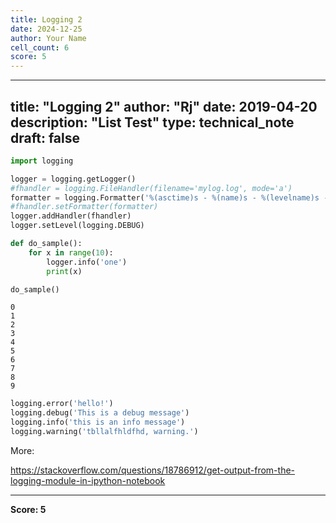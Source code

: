 ```yaml
---
title: Logging 2
date: 2024-12-25
author: Your Name
cell_count: 6
score: 5
---
```


---
title: "Logging 2"
author: "Rj"
date: 2019-04-20
description: "List Test"
type: technical_note
draft: false
---

```python
import logging

logger = logging.getLogger()
#fhandler = logging.FileHandler(filename='mylog.log', mode='a')
formatter = logging.Formatter('%(asctime)s - %(name)s - %(levelname)s - %(message)s')
#fhandler.setFormatter(formatter)
logger.addHandler(fhandler)
logger.setLevel(logging.DEBUG)
```


```python
def do_sample():
    for x in range(10):
        logger.info('one')
        print(x)
```


```python
do_sample()
```

    0
    1
    2
    3
    4
    5
    6
    7
    8
    9



```python
logging.error('hello!')
logging.debug('This is a debug message')
logging.info('this is an info message')
logging.warning('tbllalfhldfhd, warning.')
```

More:

https://stackoverflow.com/questions/18786912/get-output-from-the-logging-module-in-ipython-notebook


---
**Score: 5**